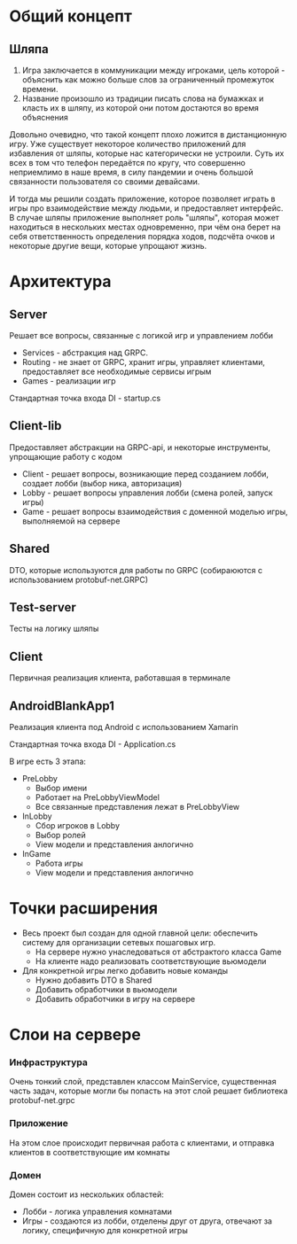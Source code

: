 ﻿# Общий концепт

## Шляпа

1. Игра заключается в коммуникации между игроками, цель которой - объяснить как можно больше слов за ограниченный
   промежуток времени.
2. Название произошло из традиции писать слова на бумажках и класть их в шляпу, из которой они потом достаются во время
   объяснения

Довольно очевидно, что такой концепт плохо ложится в дистанционную игру. Уже существует некоторое количество приложений
для избавления от шляпы, которые нас категорически не устроили. Суть их всех в том что телефон передаётся по кругу, что
совершенно неприемлимо в наше время, в силу пандемии и очень большой связанности пользователя со своими девайсами.

И тогда мы решили создать приложение, которое позволяет играть в игры про взаимодействие между людьми, и предоставляет
интерфейс. В случае шляпы приложение выполняет роль "шляпы", которая может находиться в нескольких местах одновременно,
при чём она берет на себя ответственность определения порядка ходов, подсчёта очков и некоторые другие вещи, которые
упрощают жизнь.

# Архитектура

## Server

Решает все вопросы, связанные с логикой игр и управлением лобби

* Services - абстракция над GRPC.
* Routing - не знает от GRPC, хранит игры, управляет клиентами, предоставляет все необходимые сервисы игрым
* Games - реализации игр

Стандартная точка входа DI - startup.cs

## Client-lib

Предоставляет абстракции на GRPC-api, и некоторые инструменты, упрощающие работу с кодом

* Client - решает вопросы, возникающие перед созданием лобби, создает лобби (выбор ника, авторизация)
* Lobby - решает вопросы управления лобби (смена ролей, запуск игры)
* Game - решает вопросы взаимодействия с доменной моделью игры, выполняемой на сервере

## Shared

DTO, которые используются для работы по GRPC (собираюются с использованием protobuf-net.GRPC)

## Test-server

Тесты на логику шляпы

## Client

Первичная реализация клиента, работавшая в терминале

## AndroidBlankApp1

Реализация клиента под Android с использованием Xamarin

Стандартная точка входа DI - Application.cs

В игре есть 3 этапа:

* PreLobby
    * Выбор имени
    * Работает на PreLobbyViewModel
    * Все связанные представления лежат в PreLobbyView
* InLobby
    * Сбор игроков в Lobby
    * Выбор ролей
    * View модели и представления анлогично
* InGame
    * Работа игры
    * View модели и представления анлогично

# Точки расширения

* Весь проект был создан для одной главной цели: обеспечить систему для организации сетевых пошаговых игр.
    * На сервере нужно унаследоваться от абстрактого класса Game
    * На клиенте надо реализовать соответствующие вьюмодели
* Для конкретной игры легко добавить новые команды
    * Нужно добавить DTO в Shared
    * Добавить обработчики в вьюмодели
    * Добавить обработчики в игру на сервере

# Слои на сервере

### Инфраструктура

Очень тонкий слой, представлен классом MainService, существенная часть задач, которые могли бы попасть на этот слой
решает библиотека protobuf-net.grpc

### Приложение

На этом слое происходит первичная работа с клиентами, и отправка клиентов в соответствующие им комнаты

### Домен

Домен состоит из нескольких областей:

* Лобби - логика управления комнатами
* Игры - создаются из лобби, отделены друг от друга, отвечают за логику, специфичную для конкретной игры